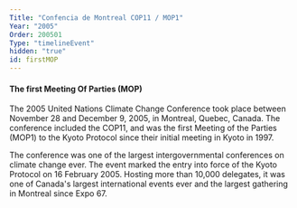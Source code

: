 ```yaml
---
Title: "Confencia de Montreal COP11 / MOP1"
Year: "2005"
Order: 200501
Type: "timelineEvent"
hidden: "true"
id: firstMOP
---
```


#### The first Meeting Of Parties (MOP)

The 2005 United Nations Climate Change Conference took place between November 28 and December 9, 2005, in Montreal, Quebec, Canada. The conference included the COP11, and was the first Meeting of the Parties (MOP1) to the Kyoto Protocol since their initial meeting in Kyoto in 1997.

The conference was one of the largest intergovernmental conferences on climate change ever. The event marked the entry into force of the Kyoto Protocol on 16 February 2005. Hosting more than 10,000 delegates, it was one of Canada's largest international events ever and the largest gathering in Montreal since Expo 67.